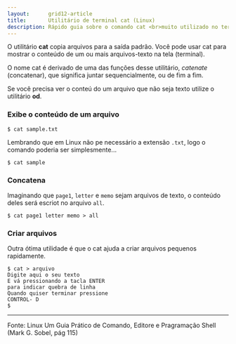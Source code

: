 ```yaml
---
layout:      grid12-article
title:       Utilitário de terminal cat (Linux)
description: Rápido guia sobre o comando cat <br>muito utilizado no termial do Linux<br /> que concatena e exibe arquivos
---
```


O utilitário __cat__ copia arquivos para a saída padrão. Você pode usar cat para mostrar o conteúdo de um ou mais 
arquivos-texto na tela (terminal).

O nome cat é derivado de uma das funções desse utilitário, *catenate* (concatenar), que significa juntar sequencialmente,
ou de fim a fim.

Se você precisa ver o conteú do um arquivo que não seja texto utilize o utilitário __od__.



### Exibe o conteúdo de um arquivo

    $ cat sample.txt

Lembrando que em Linux não pe necessário a extensão `.txt`, logo o comando poderia ser simplesmente...

    $ cat sample

### Concatena

Imaginando que `page1`, `letter` e `memo` sejam arquivos de texto, o conteúdo deles será escriot no arquivo `all`.

    $ cat page1 letter memo > all


### Criar arquivos

Outra ótima utilidade é que o cat ajuda a criar arquivos pequenos rapidamente.

    $ cat > arquivo
    Digite aqui o seu texto
    E vá pressionando a tacla ENTER
    para indicar quebra de linha
    Quando quiser terminar pressione
    CONTROL- D
    $



 
-----------------------------------------------------------------------------------------
Fonte: Linux Um Guia Prático de Comando, Editore e Pragramação Shell (Mark G. Sobel, pág 115)







